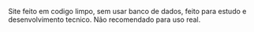 Site feito em codigo limpo, sem usar banco de dados, feito para estudo e desenvolvimento tecnico. Não recomendado para uso real.
